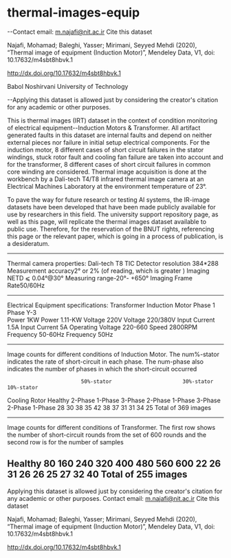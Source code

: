 # thermal-images-equip
--Contact email: m.najafi@nit.ac.ir
Cite this dataset

Najafi, Mohamad; Baleghi, Yasser; Mirimani, Seyyed Mehdi (2020), “Thermal image of equipment (Induction Motor)”, Mendeley Data, V1, doi: 10.17632/m4sbt8hbvk.1

http://dx.doi.org/10.17632/m4sbt8hbvk.1

Babol Noshirvani University of Technology


--Applying this dataset is allowed just by considering the creator's citation for any academic or other purposes.

This is thermal images (IRT) dataset in the context of condition monitoring of electrical equipment--Induction Motors & Transformer. All artifact generated faults in this dataset are internal faults and depend on neither external pieces nor failure in initial setup electrical components. For the induction motor, 8 different cases of short circuit failures in the stator windings, stuck rotor fault and cooling fan failure are taken into account and for the transformer, 8 different cases of short circuit failures in common core winding are considered. Thermal image acquisition is done at the workbench by a Dali-tech T4/T8 infrared thermal image camera at an Electrical Machines Laboratory at the environment temperature of 23°.

To pave the way for future research or testing AI systems, the IR-image datasets have been developed that have been made publicly available for use by researchers in this field. The university support repository page, as well as this page, will replicate the thermal images dataset available to public use. Therefore, for the reservation of the BNUT rights,  referencing this page or the relevant paper, which is going in a process of publication, is a desideratum.

-----------------------------------------------------------------------------------------
Thermal camera properties: 
Dali-tech T8 TIC
Detector resolution 384*288
Measurement accuracy2° or 2% (of reading, which is greater )
Imaging NETD ⩽ 0.04°@30°
Measuring range-20°- +650°
Imaging Frame Rate50/60Hz 


-----------------------------------------------------------------------------------------

Electrical Equipment specifications:
                    Transformer                        Induction Motor
Phase               1             Phase                 Y-3  
Power               1KW          Power                 1.11-KW
Voltage             220V          Voltage               220/380V
Input Current       1.5A          Input Current         5A
Operating Voltage   220-660       Speed                 2800RPM
Frequency           50-60Hz       Frequency             50Hz

-----------------------------------------------------------------------------------------
Image counts for different conditions of Induction Motor. The num%-stator indicates the rate of short-circuit in each phase. The num-phase also indicates the number of phases in which the short-circuit occurred


                            50%-stator                       30%-stator                        10%-stator
Cooling      Rotor                                                                                                             Healthy
                            2-Phase     1-Phase       3-Phase   2-Phase      1-Phase       3-Phase   2-Phase      1-Phase
 28            30            38          35             42        38          37           31        31           34             25
Total of 369 images   


-----------------------------------------------------------------------------------------
Image counts for different conditions of Transformer. The first row shows the number of short-circuit rounds from the set of 600 rounds and the second row is for the number of samples

Healthy         80       160      240        320       400       480        560          600
  22            26        31       26         26       25        27          32           40
Total of 255 images
----------------------------------------------------------------------------------------- 
Applying this dataset is allowed just by considering the creator's citation for any academic or other purposes.
Contact email: m.najafi@nit.ac.ir
Cite this dataset

Najafi, Mohamad; Baleghi, Yasser; Mirimani, Seyyed Mehdi (2020), “Thermal image of equipment (Induction Motor)”, Mendeley Data, V1, doi: 10.17632/m4sbt8hbvk.1

http://dx.doi.org/10.17632/m4sbt8hbvk.1
